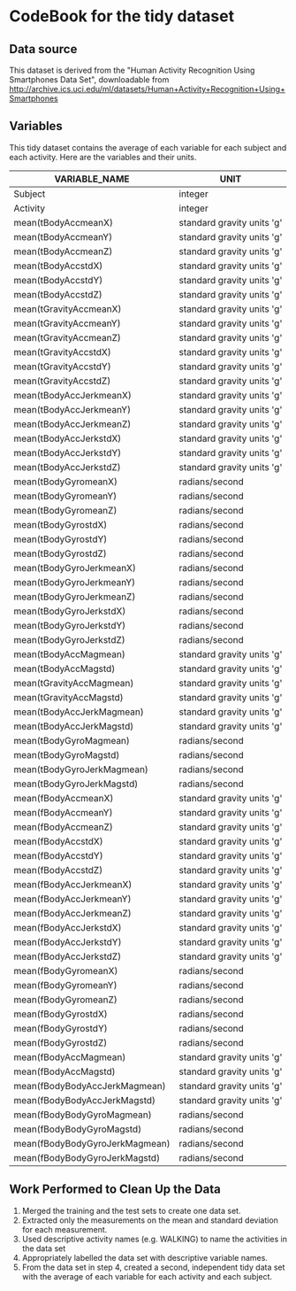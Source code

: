 CodeBook for the tidy dataset
=============================


Data source
-----------
This dataset is derived from the "Human Activity Recognition Using Smartphones Data Set", downloadable from http://archive.ics.uci.edu/ml/datasets/Human+Activity+Recognition+Using+Smartphones


Variables
---------
This tidy dataset contains the average of each variable for each subject and each activity. Here are the variables and their units.

| VARIABLE_NAME                    | UNIT                       |
|----------------------------------|----------------------------|
| Subject                          | integer                    |
| Activity                         | integer                    |
| mean(tBodyAccmeanX)              | standard gravity units 'g' |
| mean(tBodyAccmeanY)              | standard gravity units 'g' |
| mean(tBodyAccmeanZ)              | standard gravity units 'g' |
| mean(tBodyAccstdX)               | standard gravity units 'g' |
| mean(tBodyAccstdY)               | standard gravity units 'g' |
| mean(tBodyAccstdZ)               | standard gravity units 'g' |
| mean(tGravityAccmeanX)           | standard gravity units 'g' |
| mean(tGravityAccmeanY)           | standard gravity units 'g' |
| mean(tGravityAccmeanZ)           | standard gravity units 'g' |
| mean(tGravityAccstdX)            | standard gravity units 'g' |
| mean(tGravityAccstdY)            | standard gravity units 'g' |
| mean(tGravityAccstdZ)            | standard gravity units 'g' |
| mean(tBodyAccJerkmeanX)          | standard gravity units 'g' |
| mean(tBodyAccJerkmeanY)          | standard gravity units 'g' |
| mean(tBodyAccJerkmeanZ)          | standard gravity units 'g' |
| mean(tBodyAccJerkstdX)           | standard gravity units 'g' |
| mean(tBodyAccJerkstdY)           | standard gravity units 'g' |
| mean(tBodyAccJerkstdZ)           | standard gravity units 'g' |
| mean(tBodyGyromeanX)             | radians/second             |
| mean(tBodyGyromeanY)             | radians/second             |
| mean(tBodyGyromeanZ)             | radians/second             |
| mean(tBodyGyrostdX)              | radians/second             |
| mean(tBodyGyrostdY)              | radians/second             |
| mean(tBodyGyrostdZ)              | radians/second             |
| mean(tBodyGyroJerkmeanX)         | radians/second             |
| mean(tBodyGyroJerkmeanY)         | radians/second             |
| mean(tBodyGyroJerkmeanZ)         | radians/second             |
| mean(tBodyGyroJerkstdX)          | radians/second             |
| mean(tBodyGyroJerkstdY)          | radians/second             |
| mean(tBodyGyroJerkstdZ)          | radians/second             |
| mean(tBodyAccMagmean)            | standard gravity units 'g' |
| mean(tBodyAccMagstd)             | standard gravity units 'g' |
| mean(tGravityAccMagmean)         | standard gravity units 'g' |
| mean(tGravityAccMagstd)          | standard gravity units 'g' |
| mean(tBodyAccJerkMagmean)        | standard gravity units 'g' |
| mean(tBodyAccJerkMagstd)         | standard gravity units 'g' |
| mean(tBodyGyroMagmean)           | radians/second             |
| mean(tBodyGyroMagstd)            | radians/second             |
| mean(tBodyGyroJerkMagmean)       | radians/second             |
| mean(tBodyGyroJerkMagstd)        | radians/second             |
| mean(fBodyAccmeanX)              | standard gravity units 'g' |
| mean(fBodyAccmeanY)              | standard gravity units 'g' |
| mean(fBodyAccmeanZ)              | standard gravity units 'g' |
| mean(fBodyAccstdX)               | standard gravity units 'g' |
| mean(fBodyAccstdY)               | standard gravity units 'g' |
| mean(fBodyAccstdZ)               | standard gravity units 'g' |
| mean(fBodyAccJerkmeanX)          | standard gravity units 'g' |
| mean(fBodyAccJerkmeanY)          | standard gravity units 'g' |
| mean(fBodyAccJerkmeanZ)          | standard gravity units 'g' |
| mean(fBodyAccJerkstdX)           | standard gravity units 'g' |
| mean(fBodyAccJerkstdY)           | standard gravity units 'g' |
| mean(fBodyAccJerkstdZ)           | standard gravity units 'g' |
| mean(fBodyGyromeanX)             | radians/second             |
| mean(fBodyGyromeanY)             | radians/second             |
| mean(fBodyGyromeanZ)             | radians/second             |
| mean(fBodyGyrostdX)              | radians/second             |
| mean(fBodyGyrostdY)              | radians/second             |
| mean(fBodyGyrostdZ)              | radians/second             |
| mean(fBodyAccMagmean)            | standard gravity units 'g' |
| mean(fBodyAccMagstd)             | standard gravity units 'g' |
| mean(fBodyBodyAccJerkMagmean)    | standard gravity units 'g' |
| mean(fBodyBodyAccJerkMagstd)     | standard gravity units 'g' |
| mean(fBodyBodyGyroMagmean)       | radians/second             |
| mean(fBodyBodyGyroMagstd)        | radians/second             |
| mean(fBodyBodyGyroJerkMagmean)   | radians/second             |
| mean(fBodyBodyGyroJerkMagstd)    | radians/second             |


Work Performed to Clean Up the Data
-----------------------------------
1. Merged the training and the test sets to create one data set.
2. Extracted only the measurements on the mean and standard deviation for each measurement. 
3. Used descriptive activity names (e.g. WALKING) to name the activities in the data set
4. Appropriately labelled the data set with descriptive variable names. 
5. From the data set in step 4, created a second, independent tidy data set with the average of each variable for each activity and each subject.
